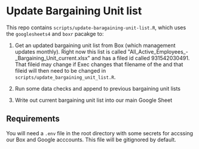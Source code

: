 # Update Bargaining Unit list

This repo contains `scripts/update-baragaining-unit-list.R`, which uses the `googlesheets4` and `boxr` pacakge to:

  1) Get an updated bargaining unit list from Box (which management updates monthly). Right now this list is called "All_Active_Employees_-_Bargaining_Unit_current.xlsx" and has a filed id called 931542030491. That fileid may change if Exec changes that filename of the and that fileid will then need to be changed in `scripts/update_bargaining_unit_list.R`. 

  2) Run some data checks and append to previous bargaining unit lists
  
  3) Write out current bargaining unit list into our main Google Sheet
  
 
## Requirements

You will need a `.env` file in the root directory with some secrets for accssing our Box and Google acccounts. This file will be gitignored by default.


  
